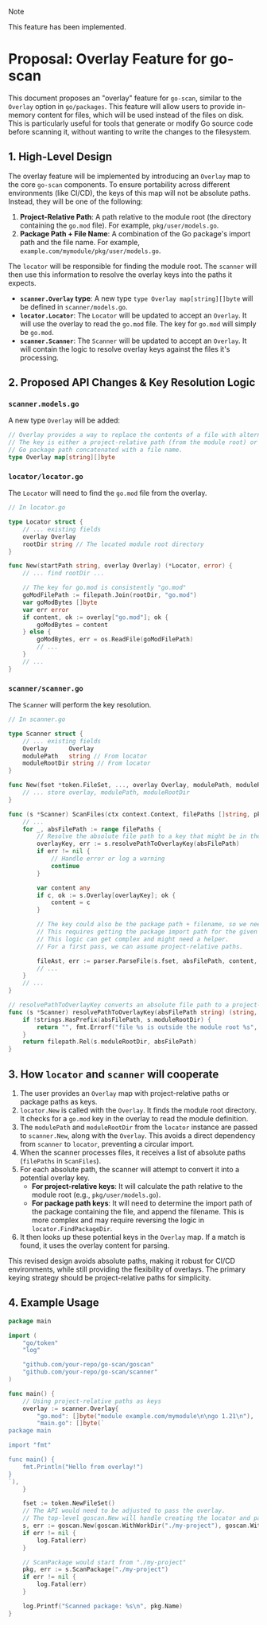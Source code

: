 > [!NOTE]
> This feature has been implemented.

# Proposal: Overlay Feature for go-scan

This document proposes an "overlay" feature for `go-scan`, similar to the `Overlay` option in `go/packages`. This feature will allow users to provide in-memory content for files, which will be used instead of the files on disk. This is particularly useful for tools that generate or modify Go source code before scanning it, without wanting to write the changes to the filesystem.

## 1. High-Level Design

The overlay feature will be implemented by introducing an `Overlay` map to the core `go-scan` components. To ensure portability across different environments (like CI/CD), the keys of this map will not be absolute paths. Instead, they will be one of the following:

1.  **Project-Relative Path**: A path relative to the module root (the directory containing the `go.mod` file). For example, `pkg/user/models.go`.
2.  **Package Path + File Name**: A combination of the Go package's import path and the file name. For example, `example.com/mymodule/pkg/user/models.go`.

The `locator` will be responsible for finding the module root. The `scanner` will then use this information to resolve the overlay keys into the paths it expects.

-   **`scanner.Overlay` type**: A new type `type Overlay map[string][]byte` will be defined in `scanner/models.go`.
-   **`locator.Locator`**: The `Locator` will be updated to accept an `Overlay`. It will use the overlay to read the `go.mod` file. The key for `go.mod` will simply be `go.mod`.
-   **`scanner.Scanner`**: The `Scanner` will be updated to accept an `Overlay`. It will contain the logic to resolve overlay keys against the files it's processing.

## 2. Proposed API Changes & Key Resolution Logic

### `scanner.models.go`

A new type `Overlay` will be added:

```go
// Overlay provides a way to replace the contents of a file with alternative content.
// The key is either a project-relative path (from the module root) or a
// Go package path concatenated with a file name.
type Overlay map[string][]byte
```

### `locator/locator.go`

The `Locator` will need to find the `go.mod` file from the overlay.

```go
// In locator.go

type Locator struct {
    // ... existing fields
    overlay Overlay
    rootDir string // The located module root directory
}

func New(startPath string, overlay Overlay) (*Locator, error) {
    // ... find rootDir ...

    // The key for go.mod is consistently "go.mod"
    goModFilePath := filepath.Join(rootDir, "go.mod")
    var goModBytes []byte
    var err error
    if content, ok := overlay["go.mod"]; ok {
        goModBytes = content
    } else {
        goModBytes, err = os.ReadFile(goModFilePath)
        // ...
    }
    // ...
}
```

### `scanner/scanner.go`

The `Scanner` will perform the key resolution.

```go
// In scanner.go

type Scanner struct {
    // ... existing fields
    Overlay      Overlay
    modulePath   string // From locator
    moduleRootDir string // From locator
}

func New(fset *token.FileSet, ..., overlay Overlay, modulePath, moduleRootDir string) (*Scanner, error) {
    // ... store overlay, modulePath, moduleRootDir
}

func (s *Scanner) ScanFiles(ctx context.Context, filePaths []string, pkgDirPath string, resolver PackageResolver) (*PackageInfo, error) {
    // ...
    for _, absFilePath := range filePaths {
        // Resolve the absolute file path to a key that might be in the overlay
        overlayKey, err := s.resolvePathToOverlayKey(absFilePath)
        if err != nil {
            // Handle error or log a warning
            continue
        }

        var content any
        if c, ok := s.Overlay[overlayKey]; ok {
            content = c
        }

        // The key could also be the package path + filename, so we need to check that too.
        // This requires getting the package import path for the given absFilePath.
        // This logic can get complex and might need a helper.
        // For a first pass, we can assume project-relative paths.

        fileAst, err := parser.ParseFile(s.fset, absFilePath, content, parser.ParseComments)
        // ...
    }
    // ...
}

// resolvePathToOverlayKey converts an absolute file path to a project-relative path.
func (s *Scanner) resolvePathToOverlayKey(absFilePath string) (string, error) {
    if !strings.HasPrefix(absFilePath, s.moduleRootDir) {
        return "", fmt.Errorf("file %s is outside the module root %s", absFilePath, s.moduleRootDir)
    }
    return filepath.Rel(s.moduleRootDir, absFilePath)
}

```

## 3. How `locator` and `scanner` will cooperate

1.  The user provides an `Overlay` map with project-relative paths or package paths as keys.
2.  `locator.New` is called with the `Overlay`. It finds the module root directory. It checks for a `go.mod` key in the overlay to read the module definition.
3.  The `modulePath` and `moduleRootDir` from the `locator` instance are passed to `scanner.New`, along with the `Overlay`. This avoids a direct dependency from `scanner` to `locator`, preventing a circular import.
4.  When the scanner processes files, it receives a list of absolute paths (`filePaths` in `ScanFiles`).
5.  For each absolute path, the scanner will attempt to convert it into a potential overlay key.
    *   **For project-relative keys**: It will calculate the path relative to the module root (e.g., `pkg/user/models.go`).
    *   **For package path keys**: It will need to determine the import path of the package containing the file, and append the filename. This is more complex and may require reversing the logic in `locator.FindPackageDir`.
6.  It then looks up these potential keys in the `Overlay` map. If a match is found, it uses the overlay content for parsing.

This revised design avoids absolute paths, making it robust for CI/CD environments, while still providing the flexibility of overlays. The primary keying strategy should be project-relative paths for simplicity.

## 4. Example Usage

```go
package main

import (
    "go/token"
    "log"

    "github.com/your-repo/go-scan/goscan"
    "github.com/your-repo/go-scan/scanner"
)

func main() {
    // Using project-relative paths as keys
    overlay := scanner.Overlay{
        "go.mod": []byte("module example.com/mymodule\n\ngo 1.21\n"),
        "main.go": []byte(`
package main

import "fmt"

func main() {
    fmt.Println("Hello from overlay!")
}
`),
    }

    fset := token.NewFileSet()
    // The API would need to be adjusted to pass the overlay.
    // The top-level goscan.New will handle creating the locator and passing the required values to the scanner.
    s, err := goscan.New(goscan.WithWorkDir("./my-project"), goscan.WithOverlay(overlay))
    if err != nil {
        log.Fatal(err)
    }

    // ScanPackage would start from "./my-project"
    pkg, err := s.ScanPackage("./my-project")
    if err != nil {
        log.Fatal(err)
    }

    log.Printf("Scanned package: %s\n", pkg.Name)
}
```
